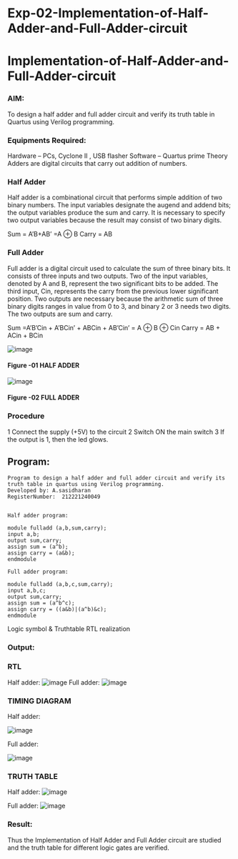 # Exp-02-Implementation-of-Half-Adder-and-Full-Adder-circuit

# Implementation-of-Half-Adder-and-Full-Adder-circuit
### AIM:
To design a half adder and full adder circuit and verify its truth table in Quartus using Verilog programming.

### Equipments Required:
Hardware – PCs, Cyclone II , USB flasher
Software – Quartus prime
Theory
Adders are digital circuits that carry out addition of numbers.

### Half Adder
Half adder is a combinational circuit that performs simple addition of two binary numbers. The input variables designate the augend and addend bits; the output variables produce the sum and carry. It is necessary to specify two output variables because the result may consist of two binary digits.

Sum = A’B+AB’ =A ⊕ B Carry = AB

### Full Adder
Full adder is a digital circuit used to calculate the sum of three binary bits. It consists of three inputs and two outputs. Two of the input variables, denoted by A and B, represent the two significant bits to be added. The third input, Cin, represents the carry from the previous lower significant position. Two outputs are necessary because the arithmetic sum of three binary digits ranges in value from 0 to 3, and binary 2 or 3 needs two digits. The two outputs are sum and carry.

Sum =A’B’Cin + A’BCin’ + ABCin + AB’Cin’ = A ⊕ B ⊕ Cin Carry = AB + ACin + BCin

 ![image](https://user-images.githubusercontent.com/36288975/163552156-a13e5a56-c638-4110-97d9-8896907c8d25.png)

#### Figure -01 HALF ADDER 


![image](https://user-images.githubusercontent.com/36288975/163552057-b3547877-6d07-45b4-b7e0-bcfebfad9e1d.png)

#### Figure -02 FULL ADDER 

### Procedure

1 Connect the supply (+5V) to the circuit
2 Switch ON the main switch
3 If the output is 1, then the led glows.
### 
## Program:
~~~
Program to design a half adder and full adder circuit and verify its truth table in quartus using Verilog programming.
Developed by: A.sasidharan
RegisterNumber:  212221240049


Half adder program:

module fulladd (a,b,sum,carry);
input a,b;
output sum,carry;
assign sum = (a^b);
assign carry = (a&b);
endmodule

Full adder program:

module fulladd (a,b,c,sum,carry);
input a,b,c;
output sum,carry;
assign sum = (a^b^c);
assign carry = ((a&b)|(a^b)&c);
endmodule
~~~
Logic symbol & Truthtable
RTL realization

### Output:
### RTL
Half adder:
![image](https://user-images.githubusercontent.com/94154712/190611497-dd133b43-fb85-4646-99aa-cb22c71c07f8.png)
Full adder:
![image](https://user-images.githubusercontent.com/94154712/190611695-6886e560-345e-4dc8-ad05-fe26621f9198.png)


### TIMING DIAGRAM
Half adder:

![image](https://user-images.githubusercontent.com/94154712/190611745-ec7f0063-6ece-47e8-a11f-fa9b5c1ed241.png)

Full adder:

![image](https://user-images.githubusercontent.com/94154712/190611904-5692e413-be99-4e4f-9815-7aa59f902312.png)


### TRUTH TABLE
Half adder:
![image](https://user-images.githubusercontent.com/94154712/190611937-714c8b5e-f4da-419f-9fab-d6428198965f.png)

Full adder:
![image](https://user-images.githubusercontent.com/94154712/190612067-3099756d-b47f-4c3f-8606-f5ccbf7c3f89.png)

### Result:
Thus the Implementation of Half Adder and Full Adder circuit are studied and the truth table for different logic gates are verified.
